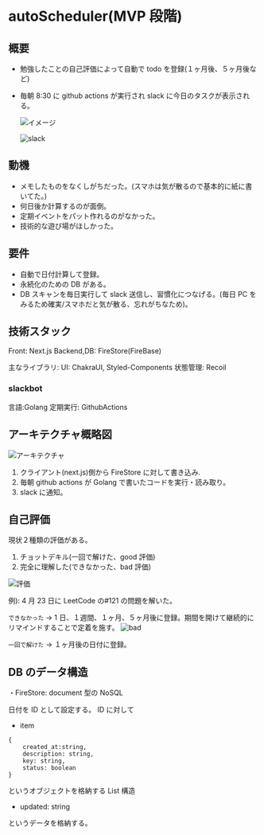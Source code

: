 # autoScheduler(MVP 段階)

## 概要

- 勉強したことの自己評価によって自動で todo を登録(１ヶ月後、５ヶ月後など)
- 毎朝 8:30 に github actions が実行され slack に今日のタスクが表示される。

  ![イメージ](https://user-images.githubusercontent.com/62130798/118392826-880ece80-b676-11eb-9aa2-ba0162865314.png)

  ![slack](https://user-images.githubusercontent.com/62130798/118393338-9d392c80-b679-11eb-8d07-cc3e8d4d11b9.png)

## 動機

- メモしたものをなくしがちだった。(スマホは気が散るので基本的に紙に書いてた。)
- 何日後か計算するのが面倒。
- 定期イベントをパット作れるのがなかった。
- 技術的な遊び場がほしかった。

## 要件

- 自動で日付計算して登録。
- 永続化のための DB がある。
- DB スキャンを毎日実行して slack 送信し、習慣化につなげる。(毎日 PC をみるため確実/スマホだと気が散る、忘れがちなため)。

## 技術スタック

Front: Next.js
Backend,DB: FireStore(FireBase)

主なライブラリ:
UI: ChakraUI, Styled-Components
状態管理: Recoil

### slackbot

言語:Golang
定期実行: GithubActions

## アーキテクチャ概略図

![アーキテクチャ](https://user-images.githubusercontent.com/62130798/118393220-eccb2880-b678-11eb-9d66-f3e72a7ceac0.png)

1. クライアント(next.js)側から FireStore に対して書き込み.
2. 毎朝 github actions が Golang で書いたコードを実行・読み取り。
3. slack に通知。

## 自己評価

現状２種類の評価がある。

1. チョットデキル(一回で解けた、good 評価)
2. 完全に理解した(できなかった、bad 評価)

![評価](https://user-images.githubusercontent.com/62130798/118393059-edaf8a80-b677-11eb-925c-052b093e8430.png)

例): 4 月 23 日に LeetCode の#121 の問題を解いた。

`できなかった` -> 1 日、１週間、１ヶ月、５ヶ月後に登録。期間を開けて継続的にリマインドすることで定着を施す。
![bad](https://user-images.githubusercontent.com/62130798/118393278-43386700-b679-11eb-9413-6207079f8a6a.png)

`一回で解けた` -> １ヶ月後の日付に登録。

## DB のデータ構造

・FireStore: document 型の NoSQL

日付を ID として設定する。
ID に対して

- item

```
{
    created_at:string,
    description: string,
    key: string,
    status: boolean
}
```

というオブジェクトを格納する List 構造

- updated: string

というデータを格納する。
